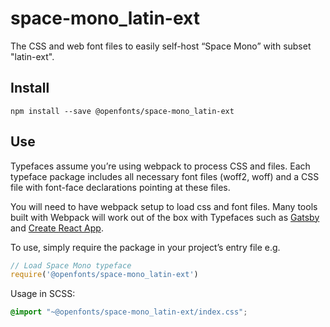 
# space-mono_latin-ext

The CSS and web font files to easily self-host “Space Mono” with subset "latin-ext".

## Install

`npm install --save @openfonts/space-mono_latin-ext`

## Use

Typefaces assume you’re using webpack to process CSS and files. Each typeface
package includes all necessary font files (woff2, woff) and a CSS file with
font-face declarations pointing at these files.

You will need to have webpack setup to load css and font files. Many tools built
with Webpack will work out of the box with Typefaces such as [Gatsby](https://github.com/gatsbyjs/gatsby)
and [Create React App](https://github.com/facebookincubator/create-react-app).

To use, simply require the package in your project’s entry file e.g.

```javascript
// Load Space Mono typeface
require('@openfonts/space-mono_latin-ext')
```

Usage in SCSS:
```scss
@import "~@openfonts/space-mono_latin-ext/index.css";
```
